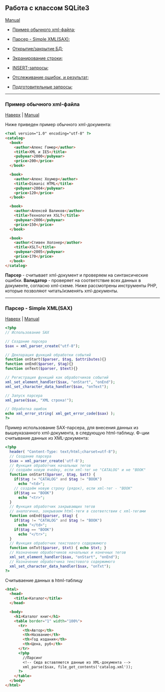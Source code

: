 <a name="Up"></a>

## Работа с классом SQLite3
[Manual](http://php.net/manual/ru/class.sqlite3.php)

 + [Пример обычного xml-файла](#example);
 + [Парсер - Simple XML(SAX)](#SAX);
 
 + [Открытие/закрытие БД](#openClose);
 + [Экранирование строки](#escape);
 + [INSERT-запросы](#insert);
 + [Отслеживание ошибок, и результат](#error);
 + [Подготовительные запросы](#prepare);


***
### <a name="example"></a> Пример обычного xml-файла
[Наверх](#Up) | [Manual](http://php.net/manual/ru/sqlite3.construct.php)

Ниже приведен пример обычного xml-документа:

```html
<?xml version="1.0" encoding="utf-8" ?>
<catalog>
  <book>
    <author>Алекс Гомер</author>
    <title>XML и IE5</title>
    <pubyear>2000</pubyear>
    <price>200</price>
  </book>

  <book>
    <author>Алекс Хоумер</author>
    <title>Dimanic HTML</title>
    <pubyear>2004</pubyear>
    <price>120</price>
  </book>

  <book>
    <author>Алексей Валиков</author>
    <title>Технология XSLT</title>
    <pubyear>2006</pubyear>
    <price>150</price>
  </book>

  <book>
    <author>Стивен Холзнер</author>
    <title>XSLT</title>
    <pubyear>2005</pubyear>
    <price>170</price>
  </book>
</catalog>
```

**Парсер** - считывает xml-документ и проверяем на синтаксические ошибки.
**Валидатор** - проверяет на соответствие всех данных в документе, согласно xml-схеме.
Ниже рассмотрены инструменты PHP, которые позволяют читать/изменять xml-документы.

***
### <a name="SAX"></a> Парсер - Simple XML(SAX)
[Наверх](#Up) | [Manual](http://www.saxproject.org)
```php
<?php
// Использование SAX

// Создание парсера
$sax = xml_parser_create("utf-8");

// Декларация функций обработки событий
function onStart($parser, $tag, $attributes){}
function onEnd($parser, $tag){}
function onText($parser, $text){}

// Регистрация функций как обработчиков событий
xml_set_element_handler($sax, "onStart", "onEnd");
xml_set_character_data_handler($sax, "onText");

// Запуск парсера
xml_parse($sax, "XML строка!");

// Обработка ошибок
echo xml_error_string( xml_get_error_code($sax) );
?>
```

Пример использование SAX-парсера, для внесения данных из вышеуказанного xml-документа, в следующую html-таблицу.
Ф-ции считывание данных из XML-документа:

```php
<?php 
  header( "Content-Type: text/html;charset=utf-8"); 
  // Создание парсера 
  $sax = xml_parser_create('utf-8');
  // Функция обработчик начальных тегов 
  // создаём новую ячейку, если xml-тег не "CATALOG" и не "BOOK"
  function onStart($parser, $tag, $att) {
    if($tag != "CATALOG" and $tag != "BOOK")
      echo "<td>";
    // создаём новую строку (рядок), если xml-тег - "BOOK"
    if($tag == "BOOK")
      echo "<tr>";
  }
  // Функция обработчик закрывающих тегов
  // аналогично, закрываем html-теги в соответствии с xml-тегами
  function onEnd($parser, $tag) {
    if($tag != "CATALOG" and $tag != "BOOK")
      echo "</td>";
    if($tag == "BOOK")
      echo "</tr>";
  }
  // Функция обработчик текстового содержимого 
  function onTxt($parser, $txt) { echo $txt; }
  // Назначение обработчиков начальных и конечных тегов
  xml_set_element_handler($sax, "onStart", "onEnd");
  // Назначение обработчика текстового содержимого
  xml_set_character_data_handler($sax, "onTxt");
?>
```
Считываение данных в html-таблицу

```html
<html>
  <head>
    <title>Каталог</title>
  </head>

  <body>
    <h1>Каталог книг</h1>
    <table border="1" width="100%">
      <tr>
        <th>Автор</th>
        <th>Название</th>
        <th>Год издания</th>
        <th>Цена, руб</th>
      </tr>
      <?php
        //Парсинг 
        <!-- Сюда вставляются данные из XML-документа -->
        xml_parse($sax, file_get_contents('catalog.xml'));
      ?>
    </table>
  </body>
</html>
```
